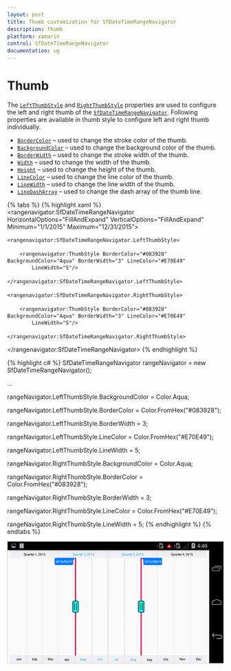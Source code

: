 ```yaml
---
layout: post
title: Thumb customization for SfDateTimeRangeNavigator
description: Thumb
platform: xamarin
control: SfDateTimeRangeNavigator
documentation: ug
---
```


# Thumb

The [`LeftThumbStyle`](https://help.syncfusion.com/cr/xamarin/Syncfusion.RangeNavigator.XForms.SfDateTimeRangeNavigator.html#Syncfusion_RangeNavigator_XForms_SfDateTimeRangeNavigator_LeftThumbStyle) and [`RightThumbStyle`](https://help.syncfusion.com/cr/xamarin/Syncfusion.RangeNavigator.XForms.SfDateTimeRangeNavigator.html#Syncfusion_RangeNavigator_XForms_SfDateTimeRangeNavigator_RightThumbStyle) properties are used to configure the left and right thumb of the [`SfDateTimeRangeNavigator`](https://help.syncfusion.com/cr/xamarin/Syncfusion.RangeNavigator.XForms.SfDateTimeRangeNavigator.html). Following properties are available in thumb style to configure left and right thumb individually. 

* [`BorderColor`](https://help.syncfusion.com/cr/xamarin/Syncfusion.RangeNavigator.XForms.ThumbStyle.html#Syncfusion_RangeNavigator_XForms_ThumbStyle_BorderColor) – used to change the stroke color of the thumb.
* [`BackgroundColor`](https://help.syncfusion.com/cr/xamarin/Syncfusion.RangeNavigator.XForms.ThumbStyle.html#Syncfusion_RangeNavigator_XForms_ThumbStyle_BackgroundColor) – used to change the background color of the thumb.
* [`BorderWidth`](https://help.syncfusion.com/cr/xamarin/Syncfusion.RangeNavigator.XForms.ThumbStyle.html#Syncfusion_RangeNavigator_XForms_ThumbStyle_BorderWidth) – used to change the stroke width of the thumb.
* [`Width`](https://help.syncfusion.com/cr/xamarin/Syncfusion.RangeNavigator.XForms.ThumbStyle.html#Syncfusion_RangeNavigator_XForms_ThumbStyle_Width) – used to change the width of the thumb.
* [`Height`](https://help.syncfusion.com/cr/xamarin/Syncfusion.RangeNavigator.XForms.ThumbStyle.html#Syncfusion_RangeNavigator_XForms_ThumbStyle_Height) – used to change the height of the thumb.
* [`LineColor`](https://help.syncfusion.com/cr/xamarin/Syncfusion.RangeNavigator.XForms.ThumbStyle.html#Syncfusion_RangeNavigator_XForms_ThumbStyle_LineColor) – used to change the line color of the thumb.
* [`LineWidth`](https://help.syncfusion.com/cr/xamarin/Syncfusion.RangeNavigator.XForms.ThumbStyle.html#Syncfusion_RangeNavigator_XForms_ThumbStyle_LineWidth) – used to change the line width of the thumb.
* [`LineDashArray`](https://help.syncfusion.com/cr/xamarin/Syncfusion.RangeNavigator.XForms.ThumbStyle.html#Syncfusion_RangeNavigator_XForms_ThumbStyle_LineDashArray) – used to change the dash array of the thumb line.


{% tabs %}
{% highlight xaml %}
<rangenavigator:SfDateTimeRangeNavigator HorizontalOptions="FillAndExpand" VerticalOptions="FillAndExpand" Minimum="1/1/2015" 
	Maximum="12/31/2015">

	<rangenavigator:SfDateTimeRangeNavigator.LeftThumbStyle>

		<rangenavigator:ThumbStyle BorderColor="#083928" BackgroundColor="Aqua" BorderWidth="3" LineColor="#E70E49" 
			LineWidth="5"/>

	</rangenavigator:SfDateTimeRangeNavigator.LeftThumbStyle>

	<rangenavigator:SfDateTimeRangeNavigator.RightThumbStyle>

		<rangenavigator:ThumbStyle BorderColor="#083928" BackgroundColor="Aqua" BorderWidth="3" LineColor="#E70E49" 
			LineWidth="5"/>

	</rangenavigator:SfDateTimeRangeNavigator.RightThumbStyle>

</rangenavigator:SfDateTimeRangeNavigator>
{% endhighlight %}

{% highlight c# %}
SfDateTimeRangeNavigator rangeNavigator = new SfDateTimeRangeNavigator();

...

rangeNavigator.LeftThumbStyle.BackgroundColor = Color.Aqua;

rangeNavigator.LeftThumbStyle.BorderColor = Color.FromHex("#083928");

rangeNavigator.LeftThumbStyle.BorderWidth = 3;

rangeNavigator.LeftThumbStyle.LineColor = Color.FromHex("#E70E49");

rangeNavigator.LeftThumbStyle.LineWidth = 5;

rangeNavigator.RightThumbStyle.BackgroundColor = Color.Aqua;

rangeNavigator.RightThumbStyle.BorderColor = Color.FromHex("#083928");

rangeNavigator.RightThumbStyle.BorderWidth = 3;

rangeNavigator.RightThumbStyle.LineColor = Color.FromHex("#E70E49");

rangeNavigator.RightThumbStyle.LineWidth = 5;
{% endhighlight %}
{% endtabs %}

![](thumb_images/thumb_img1.png)